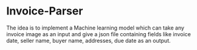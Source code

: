 # Invoice-Parser 
The idea is to implement a Machine learning model which can take any invoice image as an input and give a json file containing fields like invoice date, seller name, buyer name, addresses, due date as an output.
